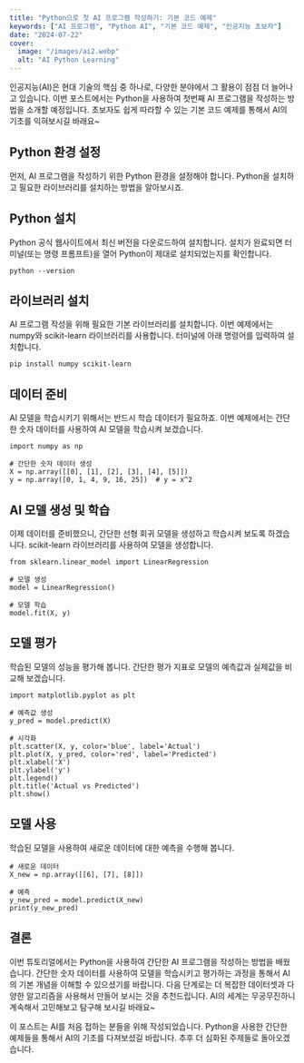 ```yaml
---
title: "Python으로 첫 AI 프로그램 작성하기: 기본 코드 예제"
keywords: ["AI 프로그램", "Python AI", "기본 코드 예제", "인공지능 초보자"]
date: "2024-07-22"
cover:
  image: "/images/ai2.webp"
  alt: "AI Python Learning"
---
```


인공지능(AI)은 현대 기술의 핵심 중 하나로, 다양한 분야에서 그 활용이 점점 더 늘어나고 있습니다. 이번 포스트에서는 Python을 사용하여 첫번째 AI 프로그램을 작성하는 방법을 소개할 예정입니다. 초보자도 쉽게 따라할 수 있는 기본 코드 예제를 통해서 AI의 기초를 익혀보시길 바래요~

## Python 환경 설정
먼저, AI 프로그램을 작성하기 위한 Python 환경을 설정해야 합니다. Python을 설치하고 필요한 라이브러리를 설치하는 방법을 알아보시죠.

## Python 설치
Python 공식 웹사이트에서 최신 버전을 다운로드하여 설치합니다. 설치가 완료되면 터미널(또는 명령 프롬프트)을 열어 Python이 제대로 설치되었는지를 확인합니다.

```
python --version
```

## 라이브러리 설치
AI 프로그램 작성을 위해 필요한 기본 라이브러리를 설치합니다. 이번 예제에서는 numpy와 scikit-learn 라이브러리를 사용합니다. 터미널에 아래 명령어를 입력하여 설치합니다.

```
pip install numpy scikit-learn
```

## 데이터 준비
AI 모델을 학습시키기 위해서는 반드시 학습 데이터가 필요하죠. 이번 예제에서는 간단한 숫자 데이터를 사용하여 AI 모델을 학습시켜 보겠습니다.

```
import numpy as np

# 간단한 숫자 데이터 생성
X = np.array([[0], [1], [2], [3], [4], [5]])
y = np.array([0, 1, 4, 9, 16, 25])  # y = x^2
```

## AI 모델 생성 및 학습
이제 데이터를 준비했으니, 간단한 선형 회귀 모델을 생성하고 학습시켜 보도록 하겠습니다. scikit-learn 라이브러리를 사용하여 모델을 생성합니다.

```
from sklearn.linear_model import LinearRegression

# 모델 생성
model = LinearRegression()

# 모델 학습
model.fit(X, y)
```

## 모델 평가
학습된 모델의 성능을 평가해 봅니다. 간단한 평가 지표로 모델의 예측값과 실제값을 비교해 보겠습니다.

```
import matplotlib.pyplot as plt

# 예측값 생성
y_pred = model.predict(X)

# 시각화
plt.scatter(X, y, color='blue', label='Actual')
plt.plot(X, y_pred, color='red', label='Predicted')
plt.xlabel('X')
plt.ylabel('y')
plt.legend()
plt.title('Actual vs Predicted')
plt.show()
```

## 모델 사용
학습된 모델을 사용하여 새로운 데이터에 대한 예측을 수행해 봅니다.

```
# 새로운 데이터
X_new = np.array([[6], [7], [8]])

# 예측
y_new_pred = model.predict(X_new)
print(y_new_pred)
```

## 결론
이번 튜토리얼에서는 Python을 사용하여 간단한 AI 프로그램을 작성하는 방법을 배웠습니다. 간단한 숫자 데이터를 사용하여 모델을 학습시키고 평가하는 과정을 통해서 AI의 기본 개념을 이해할 수 있으셨기를 바랍니다. 다음 단계로는 더 복잡한 데이터셋과 다양한 알고리즘을 사용해서 만들어 보시는 것을 추천드립니다. AI의 세계는 무궁무진하니 계속해서 고민해보고 탐구해 보시길 바래요~

이 포스트는 AI를 처음 접하는 분들을 위해 작성되었습니다. Python을 사용한 간단한 예제들을 통해서 AI의 기초를 다져보셨길 바랍니다. 추후 더 심화된 주제들로 돌아오겠습니다.